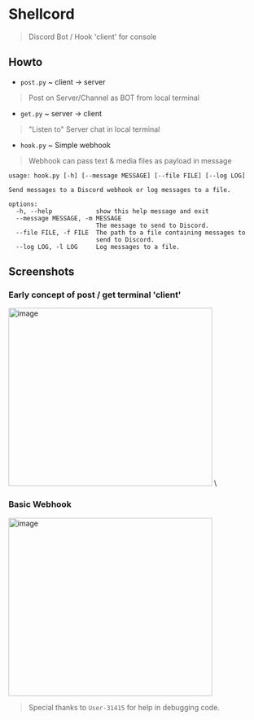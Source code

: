 # Shellcord
> Discord Bot / Hook 'client' for console 

## Howto
- `post.py` ~ client -> server
> Post on Server/Channel as BOT from local terminal
- `get.py` ~ server -> client
> "Listen to" Server chat in local terminal
- `hook.py` ~ Simple webhook
> Webhook can pass text & media files as payload in message
```
usage: hook.py [-h] [--message MESSAGE] [--file FILE] [--log LOG]

Send messages to a Discord webhook or log messages to a file.

options:
  -h, --help            show this help message and exit
  --message MESSAGE, -m MESSAGE
                        The message to send to Discord.
  --file FILE, -f FILE  The path to a file containing messages to
                        send to Discord.
  --log LOG, -l LOG     Log messages to a file.
```
## Screenshots
### Early concept of post / get terminal 'client'
<img src="https://i.imgur.com/5WX5KMf.png" alt="image" width="400" height="350"> \
### Basic Webhook
<img src="https://i.imgur.com/CRP6BFt.png" alt="image" width="400" height="350">

> Special thanks to `User-31415` for help in debugging code.
